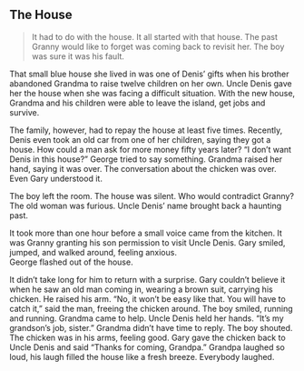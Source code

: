 


##  The House 

> It had to do with the house. It all started with that house. 
The past Granny would like to forget was coming back to revisit her.
 The boy was sure it was his fault.  

 That small blue house she lived in was one of Denis’ gifts 
when his brother abandoned Grandma to raise twelve children on her own. 
Uncle Denis gave 
her the house when she was facing 
a difficult situation.
With the new house, 
Grandma and his children were able to leave the island, get jobs and survive.   


The family, however, had to repay the house at least five times. 
Recently, Denis even took an old car from one of her children, 
saying they got a house. 
How could a man ask for more money fifty years later? 
“I don’t want Denis in this house?”
George tried to say something. Grandma raised her hand, saying it was over. 
The conversation about the chicken was over. Even Gary understood it. 

The boy left the room. 
The house was silent.
Who would contradict Granny? The old woman was furious. 
Uncle Denis’ name brought back a haunting past. 

It took more than one hour before a small voice came from the kitchen. 
It was Granny granting his son permission to visit Uncle Denis.
Gary smiled, jumped, and walked around, feeling anxious.  
George flashed out of the house. 


It didn’t take long for him to return with a surprise. 
 Gary couldn’t believe it when he saw an old man coming in, 
wearing a brown suit, carrying his chicken. 
He raised his arm.
“No, it won’t be easy like that.
You will have to catch it,” said the man, 
freeing the chicken around. 
The boy smiled, running and running. 
Grandma came to help. Uncle Denis held her hands. 
“It’s my grandson’s job, sister.”  Grandma
 didn’t have time to reply. The boy shouted. 
The chicken was in his arms, 
feeling good. Gary gave the chicken back 
to Uncle Denis and said “Thanks for coming, Grandpa.” 
Grandpa laughed so loud, his laugh filled the house like a fresh breeze.
Everybody laughed. 
